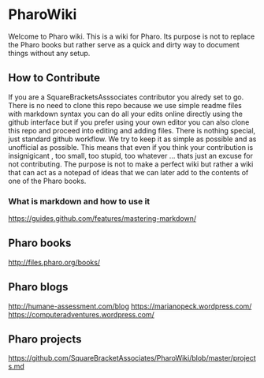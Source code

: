# PharoWiki
Welcome to Pharo wiki. This is a wiki for Pharo. Its purpose is not to replace the Pharo books but rather serve as a quick and dirty way to document things without any setup. 

## How to Contribute
If you are a SquareBracketsAsssociates contributor you alredy set to go. There is no need to clone this repo because we use simple readme files with markdown syntax you can do all your edits online directly using the github interface but if you prefer using your own editor you can also clone this repo and proceed into editing and adding files. There is nothing special, just standard github workflow. We try to keep it as simple as possible and as unofficial as possible. This means that even if you think your contribution is insignigicant , too small, too stupid, too whatever ... thats just an excuse for not contributing. The purpose is not to make a perfect wiki but rather a wiki that can act as a notepad of ideas that we can later add to the contents of one of the Pharo books.

### What is markdown and how to use it

https://guides.github.com/features/mastering-markdown/

## Pharo books

http://files.pharo.org/books/

## Pharo blogs
                                                                                                        
http://humane-assessment.com/blog
https://marianopeck.wordpress.com/
https://computeradventures.wordpress.com/

## Pharo projects

https://github.com/SquareBracketAssociates/PharoWiki/blob/master/projects.md

